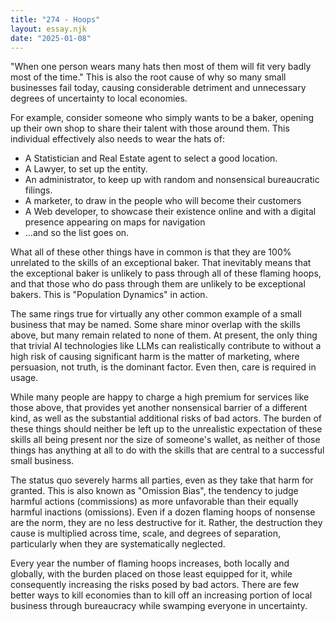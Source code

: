 ```yaml
---
title: "274 - Hoops"
layout: essay.njk
date: "2025-01-08"
---
```


"When one person wears many hats then most of them will fit very badly most of the time." This is also the root cause of why so many small businesses fail today, causing considerable detriment and unnecessary degrees of uncertainty to local economies.

For example, consider someone who simply wants to be a baker, opening up their own shop to share their talent with those around them. This individual effectively also needs to wear the hats of:

- A Statistician and Real Estate agent to select a good location.
- A Lawyer, to set up the entity.
- An administrator, to keep up with random and nonsensical bureaucratic filings.
- A marketer, to draw in the people who will become their customers
- A Web developer, to showcase their existence online and with a digital presence appearing on maps for navigation
- ...and so the list goes on.

What all of these other things have in common is that they are 100% unrelated to the skills of an exceptional baker. That inevitably means that the exceptional baker is unlikely to pass through all of these flaming hoops, and that those who do pass through them are unlikely to be exceptional bakers. This is "Population Dynamics" in action.

The same rings true for virtually any other common example of a small business that may be named. Some share minor overlap with the skills above, but many remain related to none of them. At present, the only thing that trivial AI technologies like LLMs can realistically contribute to without a high risk of causing significant harm is the matter of marketing, where persuasion, not truth, is the dominant factor. Even then, care is required in usage.

While many people are happy to charge a high premium for services like those above, that provides yet another nonsensical barrier of a different kind, as well as the substantial additional risks of bad actors. The burden of these things should neither be left up to the unrealistic expectation of these skills all being present nor the size of someone's wallet, as neither of those things has anything at all to do with the skills that are central to a successful small business. 

The status quo severely harms all parties, even as they take that harm for granted. This is also known as "Omission Bias", the tendency to judge harmful actions (commissions) as more unfavorable than their equally harmful inactions (omissions). Even if a dozen flaming hoops of nonsense are the norm, they are no less destructive for it. Rather, the destruction they cause is multiplied across time, scale, and degrees of separation, particularly when they are systematically neglected.

Every year the number of flaming hoops increases, both locally and globally, with the burden placed on those least equipped for it, while consequently increasing the risks posed by bad actors. There are few better ways to kill economies than to kill off an increasing portion of local business through bureaucracy while swamping everyone in uncertainty.

